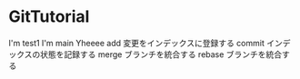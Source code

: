 # GitTutorial

I'm test1
I'm main Yheeee
add 変更をインデックスに登録する
commit インデックスの状態を記録する
merge ブランチを統合する
rebase ブランチを統合する
